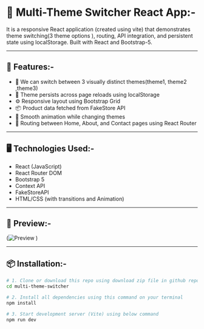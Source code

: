 # 🎨 Multi-Theme Switcher React App:-

It is a responsive React application (created using vite) that demonstrates theme switching(3 theme options ), routing, API integration, and persistent state using localStorage. Built with React and Bootstrap-5.

---

## 🚀 Features:-

- 🔁 We can switch between 3 visually distinct themes(theme1, theme2 ,theme3)
- 🌙 Theme persists across page reloads using localStorage
- ⚙️ Responsive layout using Bootstrap Grid
- 📦 Product data fetched from FakeStore API
- 🔄 Smooth animation while changing themes
- 📂 Routing between Home, About, and Contact pages using React Router

---

## 🖥️ Technologies Used:-

- React (JavaScript)
- React Router DOM
- Bootstrap 5
- Context API
- FakeStoreAPI
- HTML/CSS (with transitions and Animation)

---

## 📸 Preview:-

(![Preview](https://i.postimg.cc/2yZgyygG/img.jpg)
)

---

## 📦 Installation:-

```bash
# 1. Clone or download this repo using download zip file in github repo link
cd multi-theme-switcher

# 2. Install all dependencies using this command on your terminal
npm install

# 3. Start development server (Vite) using below command
npm run dev
```
